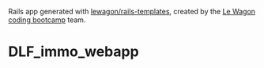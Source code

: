 Rails app generated with [lewagon/rails-templates](https://github.com/lewagon/rails-templates), created by the [Le Wagon coding bootcamp](https://www.lewagon.com) team.
# DLF_immo_webapp
